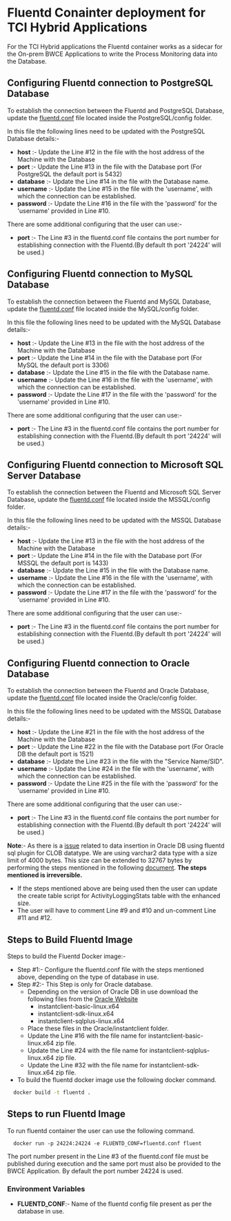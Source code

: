 
# Fluentd Conainter deployment for TCI Hybrid Applications

For the TCI Hybrid applications the Fluentd container works as a sidecar 
for the On-prem BWCE Applications to write the Process Monitoring data 
into the Database.


## Configuring Fluentd connection to PostgreSQL Database

To establish the connection between the Fluentd and PostgreSQL Database, update the [fluentd.conf](./PostgreSQL/config/fluentd.conf) file located inside the PostgreSQL/config folder.  

In this file the following lines need to be updated with the PostgreSQL Database details:- 
- **host** :- Update the Line #12 in the file with the host address of the Machine with the Database
- **port** :- Update the Line #13 in the file with the Database port (For PostgreSQL the default port is 5432)
- **database** :- Update the Line #14 in the file with the Database name.
- **username** :- Update the Line #15 in the file with the 'username', with which the connection can be established.
- **password** :- Update the Line #16 in the file with the 'password' for the 'username' provided in Line #10.

There are some additional configuring that the user can use:-
- **port** :- The Line #3 in the fluentd.conf file contains the port number for establishing connection with the Fluentd.(By default th port '24224' will be used.)


## Configuring Fluentd connection to MySQL Database

To establish the connection between the Fluentd and MySQL Database, update the [fluentd.conf](./MySQL/config/fluentd.conf) file located inside the MySQL/config folder.  

In this file the following lines need to be updated with the MySQL Database details:- 
- **host** :- Update the Line #13 in the file with the host address of the Machine with the Database
- **port** :- Update the Line #14 in the file with the Database port (For MySQL the default port is 3306)
- **database** :- Update the Line #15 in the file with the Database name.
- **username** :- Update the Line #16 in the file with the 'username', with which the connection can be established.
- **password** :- Update the Line #17 in the file with the 'password' for the 'username' provided in Line #10.

There are some additional configuring that the user can use:-
- **port** :- The Line #3 in the fluentd.conf file contains the port number for establishing connection with the Fluentd.(By default th port '24224' will be used.)


## Configuring Fluentd connection to Microsoft SQL Server Database

To establish the connection between the Fluentd and Microsoft SQL Server Database, update the [fluentd.conf](./MSSQL/config/fluentd.conf) file located inside the MSSQL/config folder.  

In this file the following lines need to be updated with the MSSQL Database details:- 
- **host** :- Update the Line #13 in the file with the host address of the Machine with the Database
- **port** :- Update the Line #14 in the file with the Database port (For MSSQL the default port is 1433)
- **database** :- Update the Line #15 in the file with the Database name.
- **username** :- Update the Line #16 in the file with the 'username', with which the connection can be established.
- **password** :- Update the Line #17 in the file with the 'password' for the 'username' provided in Line #10.

There are some additional configuring that the user can use:-
- **port** :- The Line #3 in the fluentd.conf file contains the port number for establishing connection with the Fluentd.(By default th port '24224' will be used.)


## Configuring Fluentd connection to Oracle Database

To establish the connection between the Fluentd and Oracle Database, update the [fluentd.conf](./Oracle/config/fluentd.conf) file located inside the Oracle/config folder.  

In this file the following lines need to be updated with the MSSQL Database details:- 
- **host** :- Update the Line #21 in the file with the host address of the Machine with the Database
- **port** :- Update the Line #22 in the file with the Database port (For Oracle DB the default port is 1521)
- **database** :- Update the Line #23 in the file with the "Service Name/SID".
- **username** :- Update the Line #24 in the file with the 'username', with which the connection can be established.
- **password** :- Update the Line #25 in the file with the 'password' for the 'username' provided in Line #10.

There are some additional configuring that the user can use:-
- **port** :- The Line #3 in the fluentd.conf file contains the port number for establishing connection with the Fluentd.(By default th port '24224' will be used.)

**Note**:- As there is a [issue](https://github.com/rsim/oracle-enhanced/issues/2211) related to data insertion in Oracle DB using fluentd sql plugin for CLOB datatype. We are using varchar2 data type with a size limit of 4000 bytes. This size can be extended to 32767 bytes by performing the steps mentioned in the following [document](https://docs.oracle.com/en/database/oracle/oracle-database/18/spmsu/enabling-the-new-extended-data-type-capability.html#GUID-88FB7FFD-4392-49C6-843A-45B49F8A1821). **The steps mentioned is irreversible.** 
  - If the steps mentioned above are being used then the user can update the create table script for ActivityLoggingStats table with the enhanced size. 
  - The user will have to comment Line #9 and #10 and un-comment Line #11 and #12.
## Steps to Build Fluentd Image

Steps to build the Fluentd Docker image:-
- Step #1:- Configure the fluentd.conf file with the steps mentioned above, depending on the type of database in use.
- Step #2:- This Step is only for Oracle database.
  - Depending on the version of Oracle DB in use download the following files from the [Oracle Website](https://www.oracle.com/sg/database/technologies/instant-client/linux-x86-64-downloads.html)
    - instantclient-basic-linux.x64
    - instantclient-sdk-linux.x64
    - instantclient-sqlplus-linux.x64
  - Place these files in the Oracle/instantclient folder.
  - Update the Line #16 with the file name for instantclient-basic-linux.x64 zip file.
  - Update the Line #24 with the file name for instantclient-sqlplus-linux.x64 zip file.
  - Update the Line #32 with the file name for instantclient-sdk-linux.x64 zip file.
- To build the fluentd docker image use the following docker command.
```bash
  docker build -t fluentd .
```



## Steps to run Fluentd Image

To run fluentd container the user can use the following command.

```
  docker run -p 24224:24224 -e FLUENTD_CONF=fluentd.conf fluent
```

The port number present in the Line #3 of the fluentd.conf file must be published during execution and the same port must also be provided to the BWCE Application. By default the port number 24224 is used.

### Environment Variables
 - **FLUENTD_CONF**:- Name of the fluentd config file present as per the database in use.